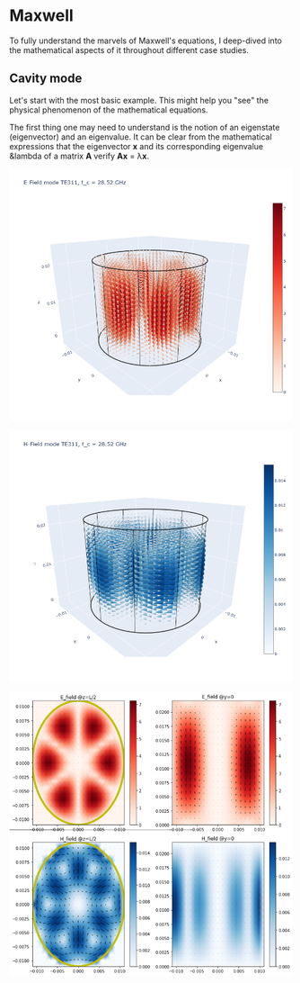# Maxwell

To fully understand the marvels of Maxwell's equations, I deep-dived into the mathematical aspects of it throughout different case studies. 

## Cavity mode 
Let's start with the most basic example. This might help you "see" the physical phenomenon of the mathematical equations.

The first thing one may need to understand is the notion of an eigenstate (eigenvector) and an eigenvalue. It can be clear from the mathematical expressions that the eigenvector **x** and its corresponding eigenvalue &lambda of a matrix  **A** verify **Ax** = &lambda;**x**.

![alt text](https://github.com/Khainguyen1349/Maxwells_Equations/blob/main/Cylindrical_Cavity_Modes/Figures/3DElectricFieldTM311.png)

![alt text](https://github.com/Khainguyen1349/Maxwells_Equations/blob/main/Cylindrical_Cavity_Modes/Figures/3DMagneticFieldTM311.png)

![alt text](https://github.com/Khainguyen1349/Maxwells_Equations/blob/main/Cylindrical_Cavity_Modes/Figures/2DEHFieldTM311.png)

